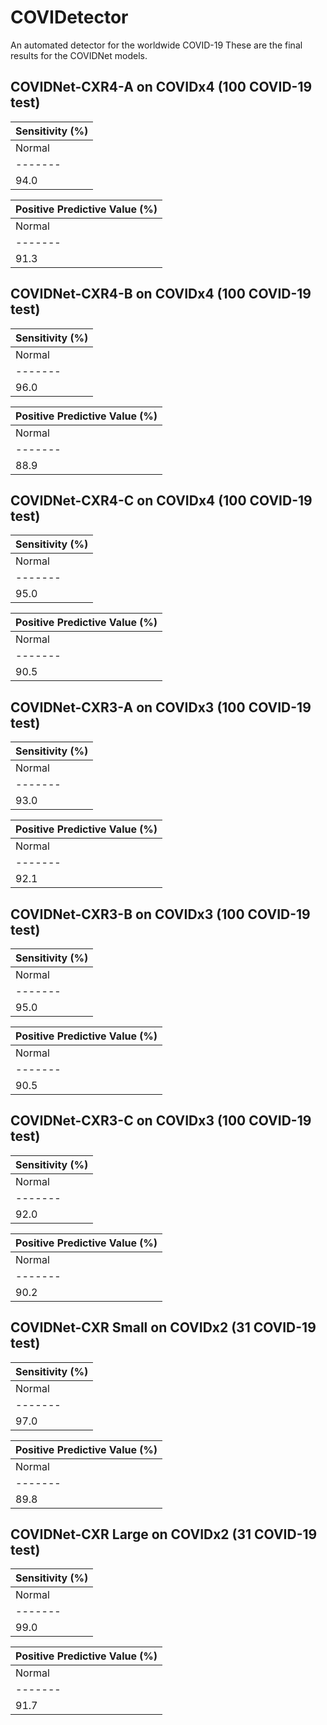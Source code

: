 # COVIDetector
An automated detector for the worldwide COVID-19 
These are the final results for the COVIDNet models.
## COVIDNet-CXR4-A on COVIDx4 (100 COVID-19 test)
|     Sensitivity (%)        |
|----------------------------|
|Normal	|Pneumonia	|COVID-19|
|-------|-----------|--------|
|94.0	  |94.0	      |95.0    |


|Positive Predictive Value (%)|
|-----------------------------|
|Normal	|Pneumonia	|COVID-19 |
|-------|-----------|---------|
|91.3	  |93.1	      |99.0     |

## COVIDNet-CXR4-B on COVIDx4 (100 COVID-19 test)
|     Sensitivity (%)        |
|----------------------------|
|Normal	|Pneumonia	|COVID-19|
|-------|-----------|--------|
|96.0	  |92.0       |93.0    |


|Positive Predictive Value (%)|
|-----------------------------|
|Normal	|Pneumonia	|COVID-19 |
|-------|-----------|---------|
|88.9	  |93.9	      |98.9     |

## COVIDNet-CXR4-C on COVIDx4 (100 COVID-19 test)
|     Sensitivity (%)        |
|----------------------------|
|Normal	|Pneumonia	|COVID-19|
|-------|-----------|--------|
|95.0	  |89.0	      |96.0    |

|Positive Predictive Value (%)|
|-----------------------------|
|Normal	|Pneumonia	|COVID-19 |
|-------|-----------|---------|
|90.5	  |93.7       |96.0     |
## COVIDNet-CXR3-A on COVIDx3 (100 COVID-19 test)
|     Sensitivity (%)        |
|----------------------------|
|Normal	|Pneumonia	|COVID-19|
|-------|-----------|--------|
|93.0	  |93.0	      |94.0    |

|Positive Predictive Value (%)|
|-----------------------------|
|Normal	|Pneumonia	|COVID-19 |
|-------|-----------|---------|
|92.1	  |90.3	      |97.9     |

## COVIDNet-CXR3-B on COVIDx3 (100 COVID-19 test)
|     Sensitivity (%)        |
|----------------------------|
|Normal	|Pneumonia	|COVID-19|
|-------|-----------|--------|
|95.0	  |94.0	      |91.0    |

|Positive Predictive Value (%)|
|-----------------------------|
|Normal	|Pneumonia	|COVID-19 |
|-------|-----------|---------|
|90.5	  |91.3	      |98.9     |
## COVIDNet-CXR3-C on COVIDx3 (100 COVID-19 test)
|     Sensitivity (%)        |
|----------------------------|
|Normal	|Pneumonia	|COVID-19|
|-------|-----------|--------|
|92.0	  |90.0	      |95.0    |

|Positive Predictive Value (%)|
|-----------------------------|
|Normal	|Pneumonia	|COVID-19 |
|-------|-----------|---------|
|90.2	  |91.8	      |95.0     |
## COVIDNet-CXR Small on COVIDx2 (31 COVID-19 test)
|     Sensitivity (%)        |
|----------------------------|
|Normal	|Pneumonia	|COVID-19|
|-------|-----------|--------|
|97.0	  |90.0	      |87.1    |

|Positive Predictive Value (%)|
|-----------------------------|
|Normal	|Pneumonia	|COVID-19 |
|-------|-----------|---------|
|89.8	  |94.7       |96.4     |
## COVIDNet-CXR Large on COVIDx2 (31 COVID-19 test)
|     Sensitivity (%)        |
|----------------------------|
|Normal	|Pneumonia	|COVID-19|
|-------|-----------|--------|
|99.0	  |89.0	      |96.8    |

|Positive Predictive Value (%)|
|-----------------------------|
|Normal	|Pneumonia	|COVID-19 |
|-------|-----------|---------|
|91.7	  |98.9	      |90.9     |
